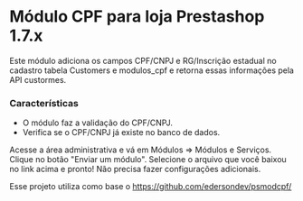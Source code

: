 # Módulo CPF para loja Prestashop 1.7.x

Este módulo adiciona os campos CPF/CNPJ e RG/Inscrição estadual no cadastro tabela Customers e modulos_cpf e retorna essas informações pela API custormes.

### Características
- O módulo faz a validação do CPF/CNPJ.
- Verifica se o CPF/CNPJ já existe no banco de dados.

Acesse a área administrativa e vá em Módulos => Módulos e Serviços.
Clique no botão "Enviar um módulo". Selecione o arquivo que você baixou no link acima e pronto! Não precisa fazer configurações adicionais.

Esse projeto utiliza como base o https://github.com/edersondev/psmodcpf/

